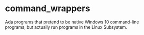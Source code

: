 # command_wrappers
Ada programs that pretend to be native Windows 10 command-line programs, but actually run programs in the Linux Subsystem.
